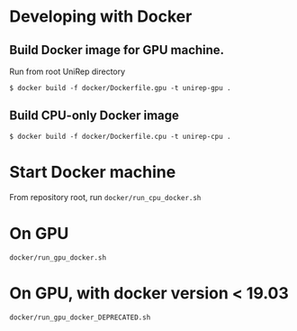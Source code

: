 # Developing with Docker

## Build Docker image for GPU machine.


Run from root UniRep directory

    $ docker build -f docker/Dockerfile.gpu -t unirep-gpu .

## Build CPU-only Docker image

    $ docker build -f docker/Dockerfile.cpu -t unirep-cpu .

# Start Docker machine
From repository root, run `docker/run_cpu_docker.sh`

# On GPU
`docker/run_gpu_docker.sh`

# On GPU, with docker version < 19.03
`docker/run_gpu_docker_DEPRECATED.sh`
